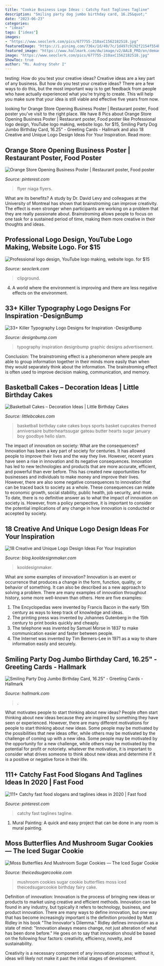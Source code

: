 ```yaml
---
title: "Cookie Business Logo Ideas : Catchy Fast Taglines Tagline"
description: "Smiling party dog jumbo birthday card, 16.25&quot;"
date: "2023-06-23"
categories:
- "ideas"
tags: ["ideas"]
images:
- "https://www.seoclerk.com/pics/677755-210axC1562182518.jpg"
featuredImage: "https://i.pinimg.com/736x/1d/49/7c/1d497c9192f2154f554bd4149ea13ab5.jpg"
featured_image: "https://www.hallmark.com/dw/image/v2/AALB_PRD/on/demandware.static/-/Sites-hallmark-master/default/dw63baaec0/images/finished-goods/Smiling-Party-Dog-Jumbo-Birthday-Card-1625-root-999CBG3000_PV.1.CBG3000.jpg_Source_Image.jpg"
image: "https://www.seoclerk.com/pics/677755-210axC1562182518.jpg"
ShowToc: true
author: "Ms. Audrey Stehr I"
---
```



testing: How do you test your creative ideas?
Creative ideas are a key part of any business. But how do you test your creative ideas? There are a few ways to do this, but the most important way is to get feedback from people who have actually experienced what you're trying to create. This will help you make sure that your idea is still viable and effective five years from now.

	

		
looking for Orange Store Opening Business Poster | Restaurant poster, Food poster you've visit to the right place. We have 8 Pics about Orange Store Opening Business Poster | Restaurant poster, Food poster like Professional logo design, YouTube logo making, website logo. for $15, Smiling Party Dog Jumbo Birthday Card, 16.25&quot; - Greeting Cards - Hallmark and also 18 Creative and Unique Logo Design Ideas For Your Inspiration. Read more:
		
    
## Orange Store Opening Business Poster | Restaurant Poster, Food Poster

<img loading=lazy src="https://i.pinimg.com/736x/a6/e9/a2/a6e9a2bc3d059b2df8f511b99c384d54.jpg" onerror="this.onerror=null;this.src='https://tse4.mm.bing.net/th?id=OIP.SgROKYzW9jp_1jrCn6RxDgAAAA&amp;pid=15.1';" alt="Orange Store Opening Business Poster | Restaurant poster, Food poster">

_Source: pinterest.com_

>flyer niaga flyers. 

	

What are its benefits?
A study by Dr. David Levy and colleagues at the University of Montreal has shown that brainstroming can improve creativity. The effect is even stronger when participants are working on a problem that they are really passionate about. Brainstroming allows people to focus on one task for a sustained period of time, making them more creative in their thoughts and ideas.

    
## Professional Logo Design, YouTube Logo Making, Website Logo. For $15

<img loading=lazy src="https://www.seoclerk.com/pics/677755-210axC1562182518.jpg" onerror="this.onerror=null;this.src='https://tse2.mm.bing.net/th?id=OIP.s6RuZ2Cv4DtF-HuEFALqKwHaHa&amp;pid=15.1';" alt="Professional logo design, YouTube logo making, website logo. for $15">

_Source: seoclerk.com_

>clipground. 

	

4. A world where the environment is improving and there are less negative effects on the environment. 

    
## 33+ Killer Typography Logo Designs For Inspiration -DesignBump

<img loading=lazy src="https://designbump.com/wp-content/uploads/2013/05/logo-design-typography-inspiration-graphic-design-027.jpg" onerror="this.onerror=null;this.src='https://tse1.mm.bing.net/th?id=OIP.lMvVatuyc5n8uvzspUUDDgHaEG&amp;pid=15.1';" alt="33+ Killer Typography Logo Designs for Inspiration -DesignBump">

_Source: designbump.com_

>typography inspiration designbump graphic designs advertisement. 

	

Conclusion:
The brainstroming effect is a phenomenon where people are able to group information together in their minds more easily than when they would separately think about the information. The brainstroming effect is often used to improve decision making, communication, and memory.

    
## Basketball Cakes – Decoration Ideas | Little Birthday Cakes

<img loading=lazy src="http://www.littlebcakes.com/wp-content/uploads/2014/01/Basketball-Cakes-Pictures.jpg" onerror="this.onerror=null;this.src='https://tse4.mm.bing.net/th?id=OIP.dMlOi_CHHogNj1eXQZYniwHaKB&amp;pid=15.1';" alt="Basketball Cakes – Decoration Ideas | Little Birthday Cakes">

_Source: littlebcakes.com_

>basketball birthday cake cakes boys sports basket cupcakes themed anniversaire butterheartssugar gateau butter hearts sugar january boy goodbye hello slam. 

	

The impact of innovation on society: What are the consequences?
Innovation has been a key part of society for centuries. It has allowed people to improve their lives and the way they live. However, recent years have seen a rise in innovation and its negative consequences. Innovation has led to new technologies and products that are more accurate, efficient, and powerful than ever before. This has created new opportunities for businesses and individuals to make money and improve their lives. However, there are also some negative consequences to innovation that can be traced back to society as a whole. These consequences can relate to economic growth, social stability, public health, job security, and more. To date, there is no definitive answer as to what the impact of innovation on society is. However, from a policy perspective, it is important to consider the potential implications of any change in how innovation is conducted or accepted by society.

    
## 18 Creative And Unique Logo Design Ideas For Your Inspiration

<img loading=lazy src="https://blog.kooldesignmaker.com/wp-content/uploads/2013/03/MT-big.jpg" onerror="this.onerror=null;this.src='https://tse2.mm.bing.net/th?id=OIP.CdGOhjewSP93brhFSA9dGQAAAA&amp;pid=15.1';" alt="18 Creative and Unique Logo Design Ideas For Your Inspiration">

_Source: blog.kooldesignmaker.com_

>kooldesignmaker. 

	

What are some examples of innovation?
Innovation is an event or occurrence that produces a change in the form, function, quality, or behavior of something. It can also be described as a new approach to solving a problem. There are many examples of innovation throughout history, some more well-known than others. Here are five examples:
1. The Encyclopedias were invented by Francis Bacon in the early 15th century as ways to keep track of knowledge and ideas.
2. The printing press was invented by Johannes Gutenberg in the 15th century to print books quickly and cheaply.
3. The telephone was invented by Samuel Morse in 1837 to make communication easier and faster between people. 
4. The Internet was invented by Tim Berners-Lee in 1971 as a way to share information easily and securely. 

    
## Smiling Party Dog Jumbo Birthday Card, 16.25&quot; - Greeting Cards - Hallmark

<img loading=lazy src="https://www.hallmark.com/dw/image/v2/AALB_PRD/on/demandware.static/-/Sites-hallmark-master/default/dw63baaec0/images/finished-goods/Smiling-Party-Dog-Jumbo-Birthday-Card-1625-root-999CBG3000_PV.1.CBG3000.jpg_Source_Image.jpg" onerror="this.onerror=null;this.src='https://tse1.mm.bing.net/th?id=OIP.fK6DwKLQ5qkk2CR1y95FggHaKx&amp;pid=15.1';" alt="Smiling Party Dog Jumbo Birthday Card, 16.25&quot; - Greeting Cards - Hallmark">

_Source: hallmark.com_

>. 

	

What motivates people to start thinking about new ideas?
People often start thinking about new ideas because they are inspired by something they have seen or experienced. However, there are many different motivations for people to start thinking about new ideas. Some people may be motivated by the possibilities that new ideas offer, while others may be motivated by the challenge of coming up with a new idea. Some people may be motivated by the opportunity for a new challenge, while others may be motivated by the potential for profit or notoriety. whatever the motivation, it is important to consider what drives someone to think about new ideas and determine if it is a positive or negative force in their life.

    
## 111+ Catchy Fast Food Slogans And Taglines Ideas In 2020 | Fast Food

<img loading=lazy src="https://i.pinimg.com/736x/1d/49/7c/1d497c9192f2154f554bd4149ea13ab5.jpg" onerror="this.onerror=null;this.src='https://tse2.mm.bing.net/th?id=OIP.wTIxo5iFcyQo53JkTCNZgwHaLP&amp;pid=15.1';" alt="111+ Catchy fast food slogans and taglines ideas in 2020 | Fast food">

_Source: pinterest.com_

>catchy fast taglines tagline. 

	

1. Mural Painting: A quick and easy project that can be done in any room is mural painting.

    
## Moss Butterflies And Mushroom Sugar Cookies — The Iced Sugar Cookie

<img loading=lazy src="https://cdn.shopify.com/s/files/1/1041/8038/articles/Mossy_Butterflies_and_Mushroom_Sugar_Cookies_The_Iced_Sugar_Cookie_Treats_Buy_Terri_1024x1024.jpg?v=1493432362" onerror="this.onerror=null;this.src='https://tse4.mm.bing.net/th?id=OIP.1JwXC0cgB7N_ADfLr2qRbwHaJ4&amp;pid=15.1';" alt="Moss Butterflies And Mushroom Sugar Cookies — The Iced Sugar Cookie">

_Source: theicedsugarcookie.com_

>mushroom cookies sugar cookie butterflies moss iced theicedsugarcookie birthday fairy cake. 

	

Definition of innovation:
Innovation is the process of bringing new ideas or products to market using creative and efficient methods. Innovation can be found in any industry, but typically it refers to technology, business, and product innovation.
There are many ways to define innovation, but one way that has become increasingly important is the definition provided by Matt Ridley in his book "The Innovator's Dilemma." Ridley defines innovation as a state of mind: "Innovation always means change, not just alteration of what has been done before." He goes on to say that innovation should be based on the following four factors: creativity, efficiency, novelty, and sustainability.

Creativity is a necessary component of any innovation process; without it, ideas will likely not make it past the initial stages of development.


